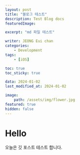 ```yaml
---
layout: post
title: "블로그 테스트"
description: Test Blog docs
featuredImage:

excerpt: "md 파일 테스트"

writer: JEONG Eui chan
categories:
    - Development
tags:
    - [iOS]

toc: true
toc_sticky: true

data: 2024-01-02
last_modified_at: 2024-01-02

image:
    path: /assets/img/flower.jpg
featured: true
hidden: false
---
```


<h1> Hello </h1>
오늘은 깃 포스트 테스트 합니다.
